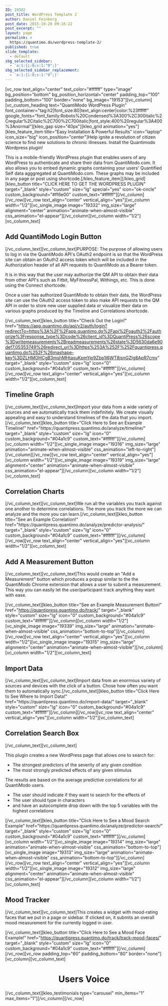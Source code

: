 ```yaml
---
ID: 19382
post_title: WordPress Template 2
author: Daniel Feinberg
post_date: 2015-10-28 09:16:22
post_excerpt: ""
layout: page
permalink: >
  https://quantimo.do/wordpress-template-2/
published: true
slide_template:
  - default
sbg_selected_sidebar:
  - 'a:1:{i:0;s:1:"0";}'
sbg_selected_sidebar_replacement:
  - 'a:1:{i:0;s:1:"0";}'
---
```

[vc_row text_align="center" text_color="#ffffff" type="image" bg_position="bottom" bg_position_horizontal="center" padding_top="100" padding_bottom="100" border="none" bg_image="19153"][vc_column][vc_custom_heading text="QuantiModo WordPress Plugin" font_container="tag:h2|font_size:80|text_align:center|color:%23ffffff" google_fonts="font_family:Roboto%20Condensed%3A300%2C300italic%2Cregular%2Citalic%2C700%2C700italic|font_style:400%20regular%3A400%3Anormal"][kleo_gap size="40px"][kleo_grid animation="yes"][kleo_feature_item title="Easy Installation &amp; Powerful Results" icon="laptop" icon_size="big" icon_position="center"]Help ignite a revolution of citizen science to find new solutions to chronic illnesses. Install the Quantimodo Wordpress plugin!

This is a mobile-friendly WordPress plugin that enables users of any WordPress to authenticate and share their data from QuantiModo.com. It also allows you to embed dynamic graphs containing your users' Quantified Self data agggregated at QuantiModo.com. These graphs may be included in any page or post using shortcode.[/kleo_feature_item][/kleo_grid][kleo_button title="CLICK HERE TO GET THE WORDPRESS PLUGIN" target="_blank" style="custom" size="lg" special="yes" icon="ok-circle" custom_background="#ff6e00" custom_text="#ffffff"][/vc_column][/vc_row][vc_row text_align="center" vertical_align="yes"][vc_column width="1/2"][vc_single_image image="19332" img_size="large" alignment="center" animation="animate-when-almost-visible" css_animation="el-appear"][/vc_column][vc_column width="1/2"][vc_column_text]
<h2>Add QuantiModo Login Button</h2>
[/vc_column_text][vc_column_text]PURPOSE: The purpose of allowing users to log in via the QuantiModo API's OAuth2 endpoint is so that the WordPress site can obtain an OAuth2 access token which will be included in the Authorization header of all API requests to QuantiModo as a Bearer token.

It is in this way that the user may authorize the QM API to obtain their data from other API's such as Fitbit, MyFitnessPal, Withings, etc. This is done using the Connect shortcode.

Once a user has authorized QuantiModo to obtain their data, the WordPress site can use the OAuth2 access token to also make API requests to the QM API in order to store new user supplied data or visualize their data on various graphs produced by the Timeline and Correlations shortcode.

[/vc_column_text][kleo_button title="Check Out the Login!" href="https://app.quantimo.do/api/v2/auth/login?redirectTo=https%3A%2F%2Fapp.quantimo.do%2Fapi%2Foauth2%2Fauthorize%3Fresponse_type%3Dcode%26client_id%3DQuantiPress%26scope%3Dwritemeasurements%2Breadmeasurements%26state%3D5630da6e90def7.05353749%26redirect_uri%3Dhttps%253A%252F%252Fquantipress.quantimo.do%252F%26mashape-key%3DZLHMOHCgB3mshMHtasuKpmYej9Zbp1I6WT8jsnGZIg8ApR7cmv" target="_blank" style="custom" size="lg" icon="0" custom_background="#04a1c9" custom_text="#ffffff"][/vc_column][/vc_row][vc_row text_align="center" vertical_align="yes"][vc_column width="1/2"][vc_column_text]
<h2>Timeline Graph</h2>
[/vc_column_text][vc_column_text]Import your data from a wide variety of sources and we automatically track them indefinitely. We create visually appealing and easy to understand timelines of the data that you import.[/vc_column_text][kleo_button title="Click Here to See an Example Timeline!" href="https://quantipress.quantimo.do/analyze/timeline/" target="_blank" style="custom" size="lg" icon="0" custom_background="#04a1c9" custom_text="#ffffff"][/vc_column][vc_column width="1/2"][vc_single_image image="19316" img_size="large" animation="animate-when-almost-visible" css_animation="left-to-right"][/vc_column][/vc_row][vc_row text_align="center" vertical_align="yes"][vc_column width="1/2"][vc_single_image image="19319" img_size="large" alignment="center" animation="animate-when-almost-visible" css_animation="el-appear"][/vc_column][vc_column width="1/2"][vc_column_text]
<h2>Correlation Charts</h2>
[/vc_column_text][vc_column_text]We run all the variables you track against one another to determine correlations. The more you track the more we can analyze and the more you can learn.[/vc_column_text][kleo_button title="See an Example Correlation!" href="https://quantipress.quantimo.do/analyze/predictor-analysis/" target="_blank" style="custom" size="lg" icon="0" custom_background="#04a1c9" custom_text="#ffffff"][/vc_column][/vc_row][vc_row text_align="center" vertical_align="yes"][vc_column width="1/2"][vc_column_text]
<h2>Add A Measurement Button</h2>
[/vc_column_text][vc_column_text]This would create an "Add a Measurement" button which produces a popup similar to the the QuantiModo Chrome extension that allows a user to submit a measurement. This way you can easily let the user/participant track anything they want with ease.

[/vc_column_text][kleo_button title="See an Example Measurement Button!" href="https://quantipress.quantimo.do/track/" target="_blank" style="custom" size="lg" icon="0" custom_background="#04a1c9" custom_text="#ffffff"][/vc_column][vc_column width="1/2"][vc_single_image image="19339" img_size="large" animation="animate-when-almost-visible" css_animation="bottom-to-top"][/vc_column][/vc_row][vc_row text_align="center" vertical_align="yes"][vc_column width="1/2"][vc_single_image image="19315" img_size="large" alignment="center" animation="animate-when-almost-visible"][/vc_column][vc_column width="1/2"][vc_column_text]
<h2>Import Data</h2>
[/vc_column_text][vc_column_text]Import data from an enormous variety of sources and devices with the click of a button. Chose how often you want them to automatically sync.[/vc_column_text][kleo_button title="Click Here to See Where to Import Data!" href="https://quantipress.quantimo.do/import-data/" target="_blank" style="custom" size="lg" icon="0" custom_background="#04a1c9" custom_text="#ffffff"][/vc_column][/vc_row][vc_row text_align="center" vertical_align="yes"][vc_column width="1/2"][vc_column_text]
<h2>Correlation Search Box</h2>
[/vc_column_text][vc_column_text]

This plugin creates a new WordPress page that allows one to search for:
<ul>
	<li>The strongest predictors of the severity of any given condition</li>
	<li>The most strongly predicted effects of any given stimulus</li>
</ul>
The results are based on the average predictive correlations for all QuantiModo users.
<ul>
	<li>The user should indicate if they want to search for the effects of</li>
	<li>The user should type in characters</li>
	<li>and have an autocomplete drop down with the top 5 variables with the highest correlations</li>
</ul>
[/vc_column_text][kleo_button title="Click Here to See a Mood Search Example" href="https://quantipress.quantimo.do/analyze/predictor-search/" target="_blank" style="custom" size="lg" icon="0" custom_background="#04a1c9" custom_text="#ffffff"][/vc_column][vc_column width="1/2"][vc_single_image image="19314" img_size="large" animation="animate-when-almost-visible" css_animation="bottom-to-top"][vc_single_image image="19313" img_size="large" animation="animate-when-almost-visible" css_animation="bottom-to-top"][/vc_column][/vc_row][vc_row text_align="center" vertical_align="yes"][vc_column width="1/2"][vc_single_image image="19312" img_size="large" alignment="center" animation="animate-when-almost-visible" css_animation="el-appear"][/vc_column][vc_column width="1/2"][vc_column_text]
<h2>Mood Tracker</h2>
[/vc_column_text][vc_column_text]This creates a widget with mood-rating faces that we put in a page or sidebar. If clicked on, it submits an overall mood measurement for the currently logged in user.

[/vc_column_text][kleo_button title="Click Here to See a Mood Face Example!" href="https://quantipress.quantimo.do/track/track-mood-faces/" target="_blank" style="custom" size="lg" icon="0" custom_background="#04a1c9" custom_text="#ffffff"][/vc_column][/vc_row][vc_row padding_top="60" padding_bottom="80" border="none"][vc_column][vc_column_text]
<h1 style="text-align: center;">Users Voice</h1>
[/vc_column_text][kleo_testimonials type="carousel" min_items="1" max_items="1"][/vc_column][/vc_row]